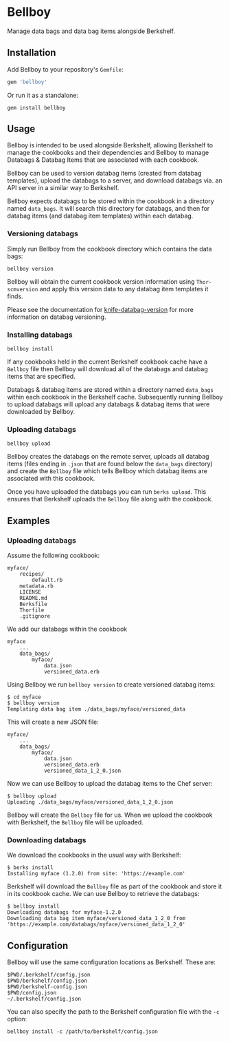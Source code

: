 Bellboy
======
Manage data bags and data bag items alongside Berkshelf.

Installation
------------
Add Bellboy to your repository's `Gemfile`:

```ruby
gem 'bellboy'
```

Or run it as a standalone:

    gem install bellboy

Usage
-----
Bellboy is intended to be used alongside Berkshelf, allowing Berkshelf to manage the cookbooks and their dependencies and Bellboy to manage Databags & Databag Items that are associated with each cookbook.

Bellboy can be used to version databag items (created from databag templates), upload the databags to a server, and download databags via. an API server in a similar way to Berkshelf.

Bellboy expects databags to be stored within the cookbook in a directory named `data_bags`. It will search this directory for databags, and then for databag items (and databag item templates) within each databag.

### Versioning databags

Simply run Bellboy from the cookbook directory which contains the data bags:

    bellboy version

Bellboy will obtain the current cookbook version information using `Thor-scmversion` and apply this version data to any databag item templates it finds.

Please see the documentation for [knife-databag-version](https://rubygems.org/gems/knife-data-bag-version) for more information on databag versioning.

### Installing databags

    bellboy install

If any cookbooks held in the current Berkshelf cookbook cache have a `Bellboy` file then Bellboy will download all of the databags and databag items that are specified.

Databags & databag items are stored within a directory named `data_bags` within each cookbook in the Berkshelf cache. Subsequently running Bellboy to upload databags will upload any databags & databag items that were downloaded by Bellboy.

### Uploading databags

    bellboy upload

Bellboy creates the databags on the remote server, uploads all databag items (files ending in `.json` that are found below the `data_bags` directory) and create the `Bellboy` file which tells Bellboy which databag items are associated with this cookbook.

Once you have uploaded the databags you can run `berks upload`. This ensures that Berkshelf uploads the `Bellboy` file along with the cookbook.

Examples
--------
### Uploading databags

Assume the following cookbook:

    myface/
	    recipes/
			default.rb
		metadata.rb
		LICENSE
		README.md
		Berksfile
		Thorfile
		.gitignore

We add our databags within the cookbook

	myface
		...
		data_bags/
			myface/
				data.json
				versioned_data.erb

Using Bellboy we run `bellboy version` to create versioned databag items:

	$ cd myface
	$ bellboy version
	Templating data bag item ./data_bags/myface/versioned_data

This will create a new JSON file:

	myface/
		...
		data_bags/
			myface/
				data.json
				versioned_data.erb
				versioned_data_1_2_0.json

Now we can use Bellboy to upload the databag items to the Chef server:

	$ bellboy upload
	Uploading ./data_bags/myface/versioned_data_1_2_0.json

Bellboy will create the `Bellboy` file for us. When we upload the cookbook with Berkshelf, the `Bellboy` file will be uploaded.

### Downloading databags

We download the cookbooks in the usual way with Berkshelf:

	$ berks install
	Installing myface (1.2.0) from site: 'https://example.com'

Berkshelf will download the `Bellboy` file as part of the cookbook and store it in its cookbook cache. We can use Bellboy to retrieve the databags:

	$ bellboy install
	Downloading databags for myface-1.2.0
	Downloading data bag item myface/versioned_data_1_2_0 from 'https://example.com/databags/myface/versioned_data_1_2_0'

Configuration
-------------
Bellboy will use the same configuration locations as Berkshelf. These are:

```text
$PWD/.berkshelf/config.json
$PWD/berkshelf/config.json
$PWD/berkshelf-config.json
$PWD/config.json
~/.berkshelf/config.json
```

You can also specify the path to the Berkshelf configuration file with the ```-c``` option:

    bellboy install -c /path/to/berkshelf/config.json
